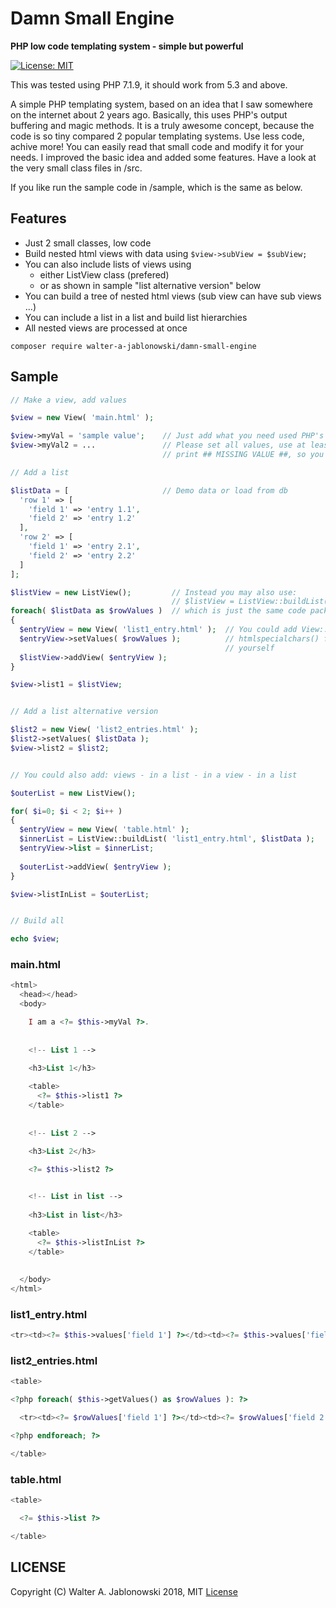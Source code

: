 # Damn Small Engine

**PHP low code templating system - simple but powerful**

[![License: MIT](https://img.shields.io/badge/License-MIT-yellow.svg)](https://opensource.org/licenses/MIT)

This was tested using PHP 7.1.9, it should work from 5.3 and above.

A simple PHP templating system, based on an idea that I saw somewhere on the internet about 2 years ago. Basically, this uses PHP's output buffering and magic methods. It is a truly awesome concept, because the code is so tiny compared 2 popular templating systems. Use less code, achive more! You can easily read that small code and modify it for your needs. I improved the basic idea and added some features. Have a look at the very small class files in /src.

If you like run the sample code in /sample, which is the same as below.


## Features

* Just 2 small classes, low code
* Build nested html views with data using `$view->subView = $subView;`
* You can also include lists of views using
  * either ListView class (prefered)
  * or as shown in sample "list alternative version" below
* You can build a tree of nested html views (sub view can have sub views ...)
* You can include a list in a list and build list hierarchies
* All nested views are processed at once

```
composer require walter-a-jablonowski/damn-small-engine
```

## Sample

```php
// Make a view, add values

$view = new View( 'main.html' );

$view->myVal = 'sample value';    // Just add what you need used PHP's magic method __set(), see there
$view->myVal2 = ...               // Please set all values, use at least ''. If one is missing the class will
                                  // print ## MISSING VALUE ##, so you will see in UI that something is missing.

// Add a list

$listData = [                     // Demo data or load from db
  'row 1' => [
    'field 1' => 'entry 1.1',
    'field 2' => 'entry 1.2'
  ],
  'row 2' => [
    'field 1' => 'entry 2.1',
    'field 2' => 'entry 2.2'
  ]
];

$listView = new ListView();         // Instead you may also use:
                                    // $listView = ListView::buildList( 'list1_entry.html', $listData );
foreach( $listData as $rowValues )  // which is just the same code packed in a static method
{
  $entryView = new View( 'list1_entry.html' );  // You could add View::ESCAPE_ALL_VALUES here which is
  $entryView->setValues( $rowValues );          // htmlspecialchars() for all added values, or do it
                                                // yourself
  $listView->addView( $entryView );
}

$view->list1 = $listView;


// Add a list alternative version

$list2 = new View( 'list2_entries.html' );
$list2->setValues( $listData );
$view->list2 = $list2;


// You could also add: views - in a list - in a view - in a list

$outerList = new ListView();

for( $i=0; $i < 2; $i++ )
{
  $entryView = new View( 'table.html' );
  $innerList = ListView::buildList( 'list1_entry.html', $listData );
  $entryView->list = $innerList;
  
  $outerList->addView( $entryView );
}

$view->listInList = $outerList;


// Build all

echo $view;
```

### main.html

```php
<html>
  <head></head>
  <body>

    I am a <?= $this->myVal ?>.
    
    
    <!-- List 1 -->
    
    <h3>List 1</h3>

    <table>
      <?= $this->list1 ?>
    </table>
    
    
    <!-- List 2 -->
    
    <h3>List 2</h3>

    <?= $this->list2 ?>


    <!-- List in list -->
    
    <h3>List in list</h3>

    <table>
      <?= $this->listInList ?>
    </table>
    
    
  </body>
</html>
```

### list1_entry.html

```php
<tr><td><?= $this->values['field 1'] ?></td><td><?= $this->values['field 2'] ?></td></tr>
```

### list2_entries.html

```php
<table>

<?php foreach( $this->getValues() as $rowValues ): ?>

  <tr><td><?= $rowValues['field 1'] ?></td><td><?= $rowValues['field 2'] ?></td></tr>

<?php endforeach; ?>

</table>
```

### table.html

```php
<table>

  <?= $this->list ?>

</table>
```


## LICENSE

Copyright (C) Walter A. Jablonowski 2018, MIT [License](LICENSE)
